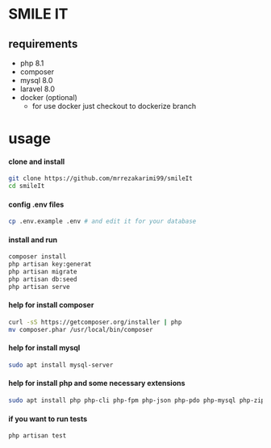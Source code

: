 # SMILE IT

## requirements
- php 8.1
- composer
- mysql 8.0
- laravel 8.0
- docker (optional) 
  - for use docker just checkout to dockerize branch

# usage

#### clone and install
```bash
git clone https://github.com/mrrezakarimi99/smileIt
cd smileIt
```
#### config .env files
```bash
cp .env.example .env # and edit it for your database
```
#### install and run
```bash
composer install
php artisan key:generat
php artisan migrate
php artisan db:seed
php artisan serve
```

#### help for install composer

```bash
curl -sS https://getcomposer.org/installer | php
mv composer.phar /usr/local/bin/composer
```

#### help for install mysql

```bash
sudo apt install mysql-server
```

#### help for install php and some necessary extensions

```bash
sudo apt install php php-cli php-fpm php-json php-pdo php-mysql php-zip php-gd php-mbstring php-curl php-xml php-pear php-bcmath
```

#### if you want to run tests

```bash
php artisan test
```


